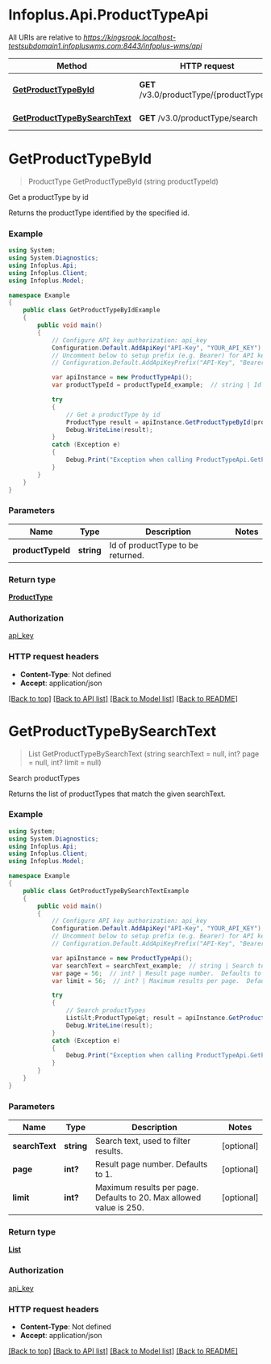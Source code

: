 # Infoplus.Api.ProductTypeApi

All URIs are relative to *https://kingsrook.localhost-testsubdomain1.infopluswms.com:8443/infoplus-wms/api*

Method | HTTP request | Description
------------- | ------------- | -------------
[**GetProductTypeById**](ProductTypeApi.md#getproducttypebyid) | **GET** /v3.0/productType/{productTypeId} | Get a productType by id
[**GetProductTypeBySearchText**](ProductTypeApi.md#getproducttypebysearchtext) | **GET** /v3.0/productType/search | Search productTypes


<a name="getproducttypebyid"></a>
# **GetProductTypeById**
> ProductType GetProductTypeById (string productTypeId)

Get a productType by id

Returns the productType identified by the specified id.

### Example
```csharp
using System;
using System.Diagnostics;
using Infoplus.Api;
using Infoplus.Client;
using Infoplus.Model;

namespace Example
{
    public class GetProductTypeByIdExample
    {
        public void main()
        {
            // Configure API key authorization: api_key
            Configuration.Default.AddApiKey("API-Key", "YOUR_API_KEY");
            // Uncomment below to setup prefix (e.g. Bearer) for API key, if needed
            // Configuration.Default.AddApiKeyPrefix("API-Key", "Bearer");

            var apiInstance = new ProductTypeApi();
            var productTypeId = productTypeId_example;  // string | Id of productType to be returned.

            try
            {
                // Get a productType by id
                ProductType result = apiInstance.GetProductTypeById(productTypeId);
                Debug.WriteLine(result);
            }
            catch (Exception e)
            {
                Debug.Print("Exception when calling ProductTypeApi.GetProductTypeById: " + e.Message );
            }
        }
    }
}
```

### Parameters

Name | Type | Description  | Notes
------------- | ------------- | ------------- | -------------
 **productTypeId** | **string**| Id of productType to be returned. | 

### Return type

[**ProductType**](ProductType.md)

### Authorization

[api_key](../README.md#api_key)

### HTTP request headers

 - **Content-Type**: Not defined
 - **Accept**: application/json

[[Back to top]](#) [[Back to API list]](../README.md#documentation-for-api-endpoints) [[Back to Model list]](../README.md#documentation-for-models) [[Back to README]](../README.md)

<a name="getproducttypebysearchtext"></a>
# **GetProductTypeBySearchText**
> List<ProductType> GetProductTypeBySearchText (string searchText = null, int? page = null, int? limit = null)

Search productTypes

Returns the list of productTypes that match the given searchText.

### Example
```csharp
using System;
using System.Diagnostics;
using Infoplus.Api;
using Infoplus.Client;
using Infoplus.Model;

namespace Example
{
    public class GetProductTypeBySearchTextExample
    {
        public void main()
        {
            // Configure API key authorization: api_key
            Configuration.Default.AddApiKey("API-Key", "YOUR_API_KEY");
            // Uncomment below to setup prefix (e.g. Bearer) for API key, if needed
            // Configuration.Default.AddApiKeyPrefix("API-Key", "Bearer");

            var apiInstance = new ProductTypeApi();
            var searchText = searchText_example;  // string | Search text, used to filter results. (optional) 
            var page = 56;  // int? | Result page number.  Defaults to 1. (optional) 
            var limit = 56;  // int? | Maximum results per page.  Defaults to 20.  Max allowed value is 250. (optional) 

            try
            {
                // Search productTypes
                List&lt;ProductType&gt; result = apiInstance.GetProductTypeBySearchText(searchText, page, limit);
                Debug.WriteLine(result);
            }
            catch (Exception e)
            {
                Debug.Print("Exception when calling ProductTypeApi.GetProductTypeBySearchText: " + e.Message );
            }
        }
    }
}
```

### Parameters

Name | Type | Description  | Notes
------------- | ------------- | ------------- | -------------
 **searchText** | **string**| Search text, used to filter results. | [optional] 
 **page** | **int?**| Result page number.  Defaults to 1. | [optional] 
 **limit** | **int?**| Maximum results per page.  Defaults to 20.  Max allowed value is 250. | [optional] 

### Return type

[**List<ProductType>**](ProductType.md)

### Authorization

[api_key](../README.md#api_key)

### HTTP request headers

 - **Content-Type**: Not defined
 - **Accept**: application/json

[[Back to top]](#) [[Back to API list]](../README.md#documentation-for-api-endpoints) [[Back to Model list]](../README.md#documentation-for-models) [[Back to README]](../README.md)

